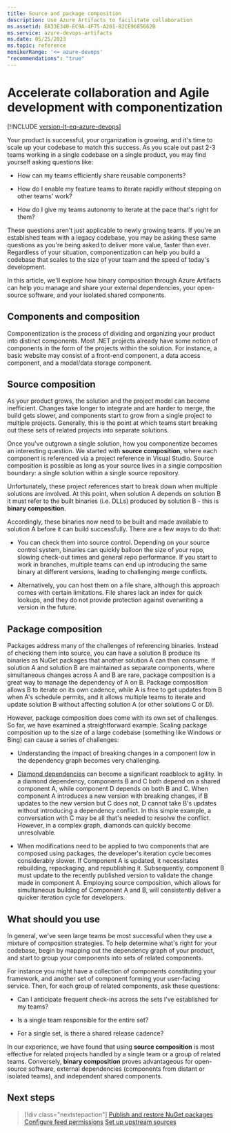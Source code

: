 ```yaml
---
title: Source and package composition
description: Use Azure Artifacts to facilitate collaboration
ms.assetid: EA33E340-EC9A-4F75-A201-82CE9685662B
ms.service: azure-devops-artifacts
ms.date: 05/25/2023
ms.topic: reference
monikerRange: '<= azure-devops'
"recommendations": "true"
---
```


# Accelerate collaboration and Agile development with componentization

[!INCLUDE [version-lt-eq-azure-devops](../includes/version-lt-eq-azure-devops.md)]

Your product is successful, your organization is growing, and it's time to scale up your codebase to match this success. As you scale out past 2-3 teams working in a single codebase on a single product, you may find yourself asking questions like:

- How can my teams efficiently share reusable components?

- How do I enable my feature teams to iterate rapidly without stepping on other teams' work?

- How do I give my teams autonomy to iterate at the pace that's right for them?

These questions aren't just applicable to newly growing teams. If you're an established team with a legacy codebase, you may be asking these same questions as you're being asked to deliver more value, faster than ever. Regardless of your situation, componentization can help you build a codebase that scales to the size of your team and the speed of today's development.

In this article, we'll explore how binary composition through Azure Artifacts can help you manage and share your external dependencies, your open-source software, and your isolated shared components.

## Components and composition

Componentization is the process of dividing and organizing your product into distinct components. Most .NET projects already have some notion of components in the form of the projects within the solution. For instance, a basic website may consist of a front-end component, a data access component, and a model/data storage component.

## Source composition

As your product grows, the solution and the project model can become inefficient. Changes take longer to integrate and are harder to merge, the build gets slower, and components start to grow from a single project to multiple projects. Generally, this is the point at which teams start breaking out these sets of related projects into separate solutions.

Once you've outgrown a single solution, how you componentize becomes an interesting question. We started with **source composition**, where each component is referenced via a project reference in Visual Studio. Source composition is possible as long as your source lives in a single composition boundary: a single solution within a single source repository.

Unfortunately, these project references start to break down when multiple solutions are involved. At this point, when solution A depends on solution B it must refer to the built binaries (i.e. DLLs) produced by solution B - this is **binary composition**.

Accordingly, these binaries now need to be built and made available to solution A before it can build successfully. There are a few ways to do that:

- You can check them into source control. Depending on your source control system, binaries can quickly balloon the size of your repo, slowing check-out times and general repo performance. If you start to work in branches, multiple teams can end up introducing the same binary at different versions, leading to challenging merge conflicts.

- Alternatively, you can host them on a file share, although this approach comes with certain limitations. File shares lack an index for quick lookups, and they do not provide protection against overwriting a version in the future.

## Package composition

Packages address many of the challenges of referencing binaries. Instead of checking them into source, you can have a solution B produce its binaries as NuGet packages that another solution A can then consume. If solution A and solution B are maintained as separate components, where simultaneous changes across A and B are rare, package composition is a great way to manage the dependency of A on B. Package composition allows B to iterate on its own cadence, while A is free to get updates from B when A's schedule permits, and it allows multiple teams to iterate and update solution B without affecting solution A (or other solutions C or D).

However, package composition does come with its own set of challenges. So far, we have examined a straightforward example. Scaling package composition up to the size of a large codebase (something like Windows or Bing) can cause a series of challenges:

- Understanding the impact of breaking changes in a component low in the dependency graph becomes very challenging.

- [Diamond dependencies](/dotnet/standard/library-guidance/dependencies#diamond-dependencies) can become a significant roadblock to agility. In a diamond dependency, components B and C both depend on a shared component A, while component D depends on both B and C. When component A introduces a new version with breaking changes, if B updates to the new version but C does not, D cannot take B's updates without introducing a dependency conflict. In this simple example, a conversation with C may be all that's needed to resolve the conflict. However, in a complex graph, diamonds can quickly become unresolvable.

- When modifications need to be applied to two components that are composed using packages, the developer's iteration cycle becomes considerably slower. If Component A is updated, it necessitates rebuilding, repackaging, and republishing it. Subsequently, component B must update to the recently published version to validate the change made in component A. Employing source composition, which allows for simultaneous building of Component A and B, will consistently deliver a quicker iteration cycle for developers.

## What should you use

In general, we've seen large teams be most successful when they use a mixture of composition strategies. To help determine what's right for your codebase, begin by mapping out the dependency graph of your product, and start to group your components into sets of related components.

For instance you might have a collection of components constituting your framework, and another set of component forming your user-facing service.
Then, for each group of related components, ask these questions:

- Can I anticipate frequent check-ins across the sets I've established for my teams?

- Is a single team responsible for the entire set?

- For a single set, is there a shared release cadence?

In our experience, we have found that using  **source composition** is most effective for related projects handled by a single team or a group of related teams. Conversely, **binary composition** proves advantageous for open-source software, external dependencies (components from distant or isolated teams), and independent shared components.

## Next steps

> [!div class="nextstepaction"]
> [Publish and restore NuGet packages](/nuget/publish.md)
> [Configure feed permissions](/feeds/feed-permissions.md)
> [Set up upstream sources](/how-to/set-up-upstream-sources.md)
